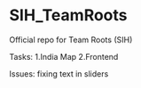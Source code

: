 # SIH_TeamRoots
Official repo for Team Roots (SIH)


Tasks:
    1.India Map
    2.Frontend

Issues:
    fixing text in sliders
    